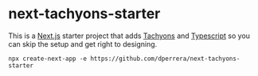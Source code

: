 # next-tachyons-starter

This is a [Next.js](https://nextjs.org/) starter project that adds [Tachyons](https://tachyons.io) and [Typescript](https://www.typescriptlang.org) so you can skip the setup and get right to designing.

```
npx create-next-app -e https://github.com/dperrera/next-tachyons-starter
```
